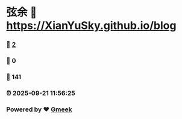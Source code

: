# 弦余 :link: https://XianYuSky.github.io/blog 
### :page_facing_up: [2](https://XianYuSky.github.io/blog/tag.html) 
### :speech_balloon: 0 
### :hibiscus: 141 
### :alarm_clock: 2025-09-21 11:56:25 
### Powered by :heart: [Gmeek](https://github.com/Meekdai/Gmeek)
